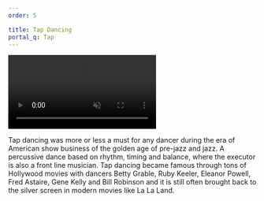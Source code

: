 ```yaml
---
order: 5

title: Tap Dancing
portal_q: Tap
---
```


<a href="https://youtu.be/fNKRm6H-qOU" target="_blank">
	<video playsinline autoplay muted loop>
		<source alt="{{ site.title }}" src="{{ site.urlvid }}tap.webm" type="video/webm" />
	</video>
</a>

Tap dancing was more or less a must for any dancer during the era of American show business of the golden age of pre-jazz and jazz. A percussive dance based on rhythm, timing and balance, where the executor is also a front line musician. Tap dancing became famous through tons of Hollywood movies with dancers Betty Grable, Ruby Keeler, Eleanor Powell, Fred Astaire, Gene Kelly and Bill Robinson and it is still often brought back to the silver screen in modern movies like La La Land.

